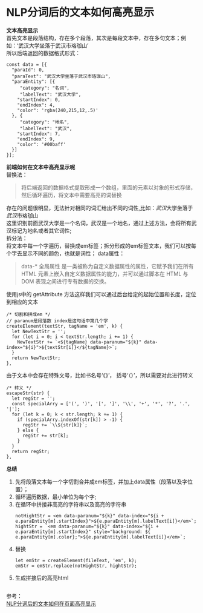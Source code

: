 # NLP分词后的文本如何高亮显示
**文本高亮显示**  
首先文本是段落结构，存在多个段落，其次是每段文本中，存在多句文本；例如：‘武汉大学坐落于武汉市珞珈山’  
所以后端返回的数据格式形式：
```
const data = [{
  "paraId": 0,
  "paraText": "武汉大学坐落于武汉市珞珈山",
  "paraEntity": [{
     "category": "名词",
     "labelText": "武汉大学",
    "startIndex": 0,
    "endIndex": 4,
    "color": 'rgba(240,215,12,.5)'
  }, {
     "category": "地名",
     "labelText": "武汉",
    "startIndex": 7,
    "endIndex": 9,
    "color": '#00baff'
  }]
}];
```
**前端如何在文本中高亮显示呢**  
替换法：
> 将后端返回的数据格式提取形成一个数组，里面的元素以对象的形式存储，然后循环遍历，将文本中需要高亮的词替换

存在的问题很明显，无法针对相同的词汇给出不同的词性,比如：*武汉*大学坐落于*武汉*市珞珈山  
这里识别前面武汉大学是一个名词，武汉是一个地名，通过上述方法，会将所有武汉标记为地名或者其它词性;  
拆分法：  
将文本中每一个字遍历，替换成em标签；拆分形成的em标签文本，我们可以按每个字去显示不同的颜色，也就是词性；
data属性：  
> data-* 全局属性 是一类被称为自定义数据属性的属性，它赋予我们在所有 HTML 元素上嵌入自定义数据属性的能力，并可以通过脚本在 HTML 与 DOM 表现之间进行专有数据的交换。  

使用js中的 getAttribute 方法这样我们可以通过后台给定的起始位置和长度，定位到相应的文本  
```
/* 切割和拼成em */
// paranum是段落数 index是这句话中第几个字
createElement(textStr, tagName = 'em', k) {
  let NewTextStr = '';
  for (let i = 0; i < textStr.length; i += 1) {
    NewTextStr += `<${tagName} data-paranum="${k}" data-index="${i}">${textStr[i]}</${tagName}>`;
  }
  return NewTextStr;
},
```
由于文本中会存在特殊文号，比如书名号‘《》’， 括号‘（）’，所以需要对此进行转义  
```
/* 转义 */
escapeStr(str) {
  let regStr = '';
  const specialArry = ['(', ')', '[', ']', '\\', '+', '*', '?', '.', '|'];
  for (let k = 0; k < str.length; k += 1) {
    if (specialArry.indexOf(str[k]) > -1) {
      regStr += `\\${str[k]}`;
    } else {
      regStr += str[k];
    }
  }
  return regStr;
},
```
**总结**  
1. 先将段落文本每一个字切割合并成em标签，并加上data属性（段落以及字位置）；
2. 循环遍历数据，最小单位为每个字;
3. 在循环中拼接非高亮的字符串以及高亮的字符串
    ```
    notHightStr = <em data-paranum="${k}" data-index="${i + e.paraEntity[m].startIndex}">${e.paraEntity[m].labelText[i]}</em>`;
    hightStr = `<em data-paranum="${k}" data-index="${i + e.paraEntity[m].startIndex}" style="background: ${ e.paraEntity[m].color};">${e.paraEntity[m].labelText[i]}</em>`;
    ```
4. 替换
    ```
    let emStr = createElement(fileText, 'em', k);
    emStr = emStr.replace(notHightStr, hightStr);
    ```
5. 生成拼接后的高亮html
    ```
    
    ```
参考：  
[NLP分词后的文本如何在页面高亮显示](https://juejin.cn/post/7068545836271009823?utm_source=gold_browser_extension)